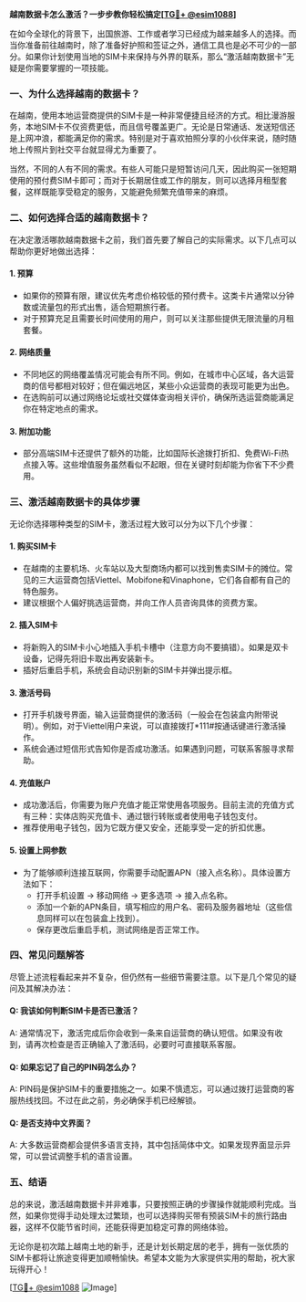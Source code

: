 **越南数据卡怎么激活？一步步教你轻松搞定[[TG💪+ @esim1088](https://t.me/s/esim1088)]**

在如今全球化的背景下，出国旅游、工作或者学习已经成为越来越多人的选择。而当你准备前往越南时，除了准备好护照和签证之外，通信工具也是必不可少的一部分。如果你计划使用当地的SIM卡来保持与外界的联系，那么“激活越南数据卡”无疑是你需要掌握的一项技能。

### 一、为什么选择越南的数据卡？

在越南，使用本地运营商提供的SIM卡是一种非常便捷且经济的方式。相比漫游服务，本地SIM卡不仅资费更低，而且信号覆盖更广。无论是日常通话、发送短信还是上网冲浪，都能满足你的需求。特别是对于喜欢拍照分享的小伙伴来说，随时随地上传照片到社交平台就显得尤为重要了。

当然，不同的人有不同的需求。有些人可能只是短暂访问几天，因此购买一张短期使用的预付费SIM卡即可；而对于长期居住或工作的朋友，则可以选择月租型套餐，这样既能享受稳定的服务，又能避免频繁充值带来的麻烦。

### 二、如何选择合适的越南数据卡？

在决定激活哪款越南数据卡之前，我们首先要了解自己的实际需求。以下几点可以帮助你更好地做出选择：

#### 1. **预算**
   - 如果你的预算有限，建议优先考虑价格较低的预付费卡。这类卡片通常以分钟数或流量包的形式出售，适合短期旅行者。
   - 对于预算充足且需要长时间使用的用户，则可以关注那些提供无限流量的月租套餐。

#### 2. **网络质量**
   - 不同地区的网络覆盖情况可能会有所不同。例如，在城市中心区域，各大运营商的信号都相对较好；但在偏远地区，某些小众运营商的表现可能更为出色。
   - 在选购前可以通过网络论坛或社交媒体查询相关评价，确保所选运营商能满足你在特定地点的需求。

#### 3. **附加功能**
   - 部分高端SIM卡还提供了额外的功能，比如国际长途拨打折扣、免费Wi-Fi热点接入等。这些增值服务虽然看似不起眼，但在关键时刻却能为你省下不少费用。

### 三、激活越南数据卡的具体步骤

无论你选择哪种类型的SIM卡，激活过程大致可以分为以下几个步骤：

#### 1. **购买SIM卡**
   - 在越南的主要机场、火车站以及大型商场内都可以找到售卖SIM卡的摊位。常见的三大运营商包括Viettel、Mobifone和Vinaphone，它们各自都有自己的特色服务。
   - 建议根据个人偏好挑选运营商，并向工作人员咨询具体的资费方案。

#### 2. **插入SIM卡**
   - 将新购入的SIM卡小心地插入手机卡槽中（注意方向不要搞错）。如果是双卡设备，记得先将旧卡取出再安装新卡。
   - 插好后重启手机，系统会自动识别新的SIM卡并弹出提示框。

#### 3. **激活号码**
   - 打开手机拨号界面，输入运营商提供的激活码（一般会在包装盒内附带说明）。例如，对于Viettel用户来说，可以直接拨打*111#按通话键进行激活操作。
   - 系统会通过短信形式告知你是否成功激活。如果遇到问题，可联系客服寻求帮助。

#### 4. **充值账户**
   - 成功激活后，你需要为账户充值才能正常使用各项服务。目前主流的充值方式有三种：实体店购买充值卡、通过银行转账或者使用电子钱包支付。
   - 推荐使用电子钱包，因为它既方便又安全，还能享受一定的折扣优惠。

#### 5. **设置上网参数**
   - 为了能够顺利连接互联网，你需要手动配置APN（接入点名称）。具体设置方法如下：
     - 打开手机设置 -> 移动网络 -> 更多选项 -> 接入点名称。
     - 添加一个新的APN条目，填写相应的用户名、密码及服务器地址（这些信息同样可以在包装盒上找到）。
     - 保存更改后重启手机，测试网络是否正常工作。

### 四、常见问题解答

尽管上述流程看起来并不复杂，但仍然有一些细节需要注意。以下是几个常见的疑问及其解决办法：

#### Q: 我该如何判断SIM卡是否已激活？
A: 通常情况下，激活完成后你会收到一条来自运营商的确认短信。如果没有收到，请再次检查是否正确输入了激活码，必要时可直接联系客服。

#### Q: 如果忘记了自己的PIN码怎么办？
A: PIN码是保护SIM卡的重要措施之一。如果不慎遗忘，可以通过拨打运营商的客服热线找回。不过在此之前，务必确保手机已经解锁。

#### Q: 是否支持中文界面？
A: 大多数运营商都会提供多语言支持，其中包括简体中文。如果发现界面显示异常，可以尝试调整手机的语言设置。

### 五、结语

总的来说，激活越南数据卡并非难事，只要按照正确的步骤操作就能顺利完成。当然，如果你觉得手动处理太过繁琐，也可以选择购买带有预装SIM卡的旅行路由器，这样不仅能节省时间，还能获得更加稳定可靠的网络体验。

无论你是初次踏上越南土地的新手，还是计划长期定居的老手，拥有一张优质的SIM卡都将让旅途变得更加顺畅愉快。希望本文能为大家提供实用的帮助，祝大家玩得开心！

[[TG💪+ @esim1088](https://t.me/s/esim1088) ![Image](https://i.postimg.cc/4NQfJmqS/Snipaste-2025-05-13-00-14-12.png)]